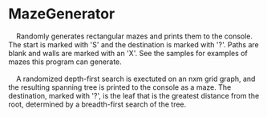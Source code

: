 # MazeGenerator
&nbsp;&nbsp;&nbsp;&nbsp;Randomly generates rectangular mazes and prints them to the console.
The start is marked with 'S' and the destination is marked with '?'. Paths are blank and walls are marked with an 'X'. See the samples for examples of mazes this program can generate. <br /><br />
&nbsp;&nbsp;&nbsp;&nbsp;A randomized depth-first search is exectuted on an nxm grid graph, and the resulting spanning tree is printed to the console as a maze. The destination, marked with '?', is the leaf that is the greatest distance from the root, determined by a breadth-first search of the tree.
